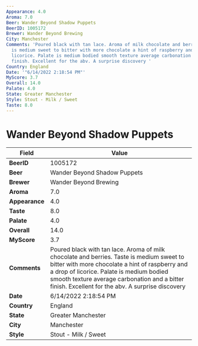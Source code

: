 ```yaml
---
Appearance: 4.0
Aroma: 7.0
Beer: Wander Beyond Shadow Puppets
BeerID: 1005172
Brewer: Wander Beyond Brewing
City: Manchester
Comments: 'Poured black with tan lace. Aroma of milk chocolate and berries. Taste
  is medium sweet to bitter with more chocolate a hint of raspberry and a drop of
  licorice. Palate is medium bodied smooth texture average carbonation and a bitter
  finish. Excellent for the abv. A surprise discovery '
Country: England
Date: '"6/14/2022 2:18:54 PM"'
MyScore: 3.7
Overall: 14.0
Palate: 4.0
State: Greater Manchester
Style: Stout - Milk / Sweet
Taste: 8.0
---
```


# Wander Beyond Shadow Puppets

| Field         | Value |
|---------------|-------|
| **BeerID** | 1005172 |
| **Beer** | Wander Beyond Shadow Puppets |
| **Brewer** | Wander Beyond Brewing |
| **Aroma** | 7.0 |
| **Appearance** | 4.0 |
| **Taste** | 8.0 |
| **Palate** | 4.0 |
| **Overall** | 14.0 |
| **MyScore** | 3.7 |
| **Comments** | Poured black with tan lace. Aroma of milk chocolate and berries. Taste is medium sweet to bitter with more chocolate a hint of raspberry and a drop of licorice. Palate is medium bodied smooth texture average carbonation and a bitter finish. Excellent for the abv. A surprise discovery  |
| **Date** | 6/14/2022 2:18:54 PM |
| **Country** | England |
| **State** | Greater Manchester |
| **City** | Manchester |
| **Style** | Stout - Milk / Sweet |
